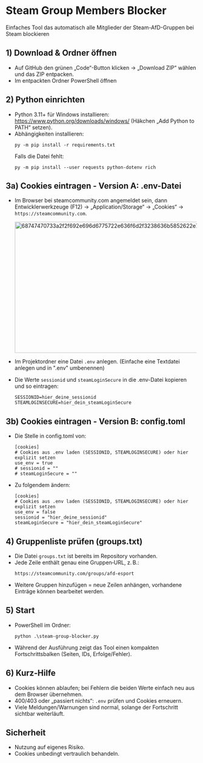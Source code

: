 # Steam Group Members Blocker

Einfaches Tool das automatisch alle Mitglieder der Steam-AfD-Gruppen bei Steam blockieren

## 1) Download & Ordner öffnen
- Auf GitHub den grünen „Code“-Button klicken → „Download ZIP“ wählen und das ZIP entpacken.  
- Im entpackten Ordner PowerShell öffnen

## 2) Python einrichten
- Python 3.11+ für Windows installieren: https://www.python.org/downloads/windows/ (Häkchen „Add Python to PATH“ setzen).  
- Abhängigkeiten installieren:
  ```
  py -m pip install -r requirements.txt
  ```
  Falls die Datei fehlt:
  ```
  py -m pip install --user requests python-dotenv rich
  ```

## 3a) Cookies eintragen - Version A: .env-Datei
- Im Browser bei steamcommunity.com angemeldet sein, dann Entwicklerwerkzeuge (F12) → „Application/Storage“ → „Cookies“ → `https://steamcommunity.com`.

  <img width="765" height="345" alt="68747470733a2f2f692e696d6775722e636f6d2f3238636b5852622e706e67" src="https://github.com/user-attachments/assets/9c68e94a-0a08-411e-8ccb-1fb6d8608259" />

- Im Projektordner eine Datei `.env` anlegen. (Einfache eine Textdatei anlegen und in ".env" umbenennen)
- Die Werte `sessionid` und `steamLoginSecure` in die .env-Datei kopieren und so eintragen:
  ```
  SESSIONID=hier_deine_sessionid
  STEAMLOGINSECURE=hier_dein_steamLoginSecure
  ```
## 3b) Cookies eintragen - Version B: config.toml
- Die Stelle in config.toml von:
  ```
  [cookies]
  # Cookies aus .env laden (SESSIONID, STEAMLOGINSECURE) oder hier explizit setzen
  use_env = true
  # sessionid = ""
  # steamLoginSecure = ""
  ```
- Zu folgendem ändern:
  ```
  [cookies]
  # Cookies aus .env laden (SESSIONID, STEAMLOGINSECURE) oder hier explizit setzen
  use_env = false
  sessionid = "hier_deine_sessionid"
  steamLoginSecure = "hier_dein_steamLoginSecure"
  ```

## 4) Gruppenliste prüfen (groups.txt)
- Die Datei `groups.txt` ist bereits im Repository vorhanden.  
- Jede Zeile enthält genau eine Gruppen‑URL, z. B.:
  ```
  https://steamcommunity.com/groups/afd-esport
  ```
- Weitere Gruppen hinzufügen = neue Zeilen anhängen, vorhandene Einträge können bearbeitet werden.

## 5) Start
- PowerShell im Ordner:
  ```
  python .\steam-group-blocker.py
  ```
- Während der Ausführung zeigt das Tool einen kompakten Fortschrittsbalken (Seiten, IDs, Erfolge/Fehler).

## 6) Kurz‑Hilfe
- Cookies können ablaufen; bei Fehlern die beiden Werte einfach neu aus dem Browser übernehmen.
- 400/403 oder „passiert nichts“: `.env` prüfen und Cookies erneuern.  
- Viele Meldungen/Warnungen sind normal, solange der Fortschritt sichtbar weiterläuft.

## Sicherheit
- Nutzung auf eigenes Risiko.
- Cookies unbedingt vertraulich behandeln.
